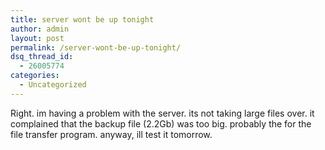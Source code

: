 ```yaml
---
title: server wont be up tonight
author: admin
layout: post
permalink: /server-wont-be-up-tonight/
dsq_thread_id:
  - 26005774
categories:
  - Uncategorized
---
```

Right. im having a problem with the server. its not taking large files over. it complained that the backup file (2.2Gb) was too big. probably the for the file transfer program. anyway, ill test it tomorrow.